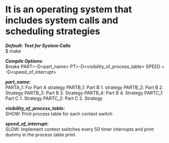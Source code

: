 # It is an operating system that includes system calls and scheduling strategies  

***Default: Test for System Calls***  
$ make

***Compile Options:***  
$make PART=-D<part_name> PT=-D<visibility_of_process_table> SPEED = -D<speed_of_interrupt>

***part_name:***  
PARTA_1: For Part A strategy
PARTB_1: Part B 1. strategy
PARTB_2: Part B 2. Strategy
PARTB_3: Part B 3. Strategy
PARTB_4: Part B 4. Strategy
PARTC_1: Part C 1. Strategy
PARTC_2: Part C 2. Strategy

***visibility_of_process_table:***  
SHOW: Print process table for each context switch

***speed_of_interrupt:***  
SLOW: Implement context switches every 50 timer interrupts and print dummy in the process table print.
